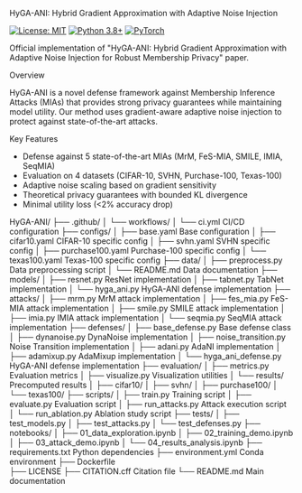  HyGA-ANI: Hybrid Gradient Approximation with Adaptive Noise Injection

[![License: MIT](https://img.shields.io/badge/License-MIT-yellow.svg)](https://opensource.org/licenses/MIT)
[![Python 3.8+](https://img.shields.io/badge/python-3.8+-blue.svg)](https://www.python.org/downloads/)
[![PyTorch](https://img.shields.io/badge/PyTorch-2.0+-red.svg)](https://pytorch.org/)

Official implementation of "HyGA-ANI: Hybrid Gradient Approximation with Adaptive Noise Injection for Robust Membership Privacy" paper.

 Overview

HyGA-ANI is a novel defense framework against Membership Inference Attacks (MIAs) that provides strong privacy guarantees while maintaining model utility. Our method uses gradient-aware adaptive noise injection to protect against state-of-the-art attacks.

 Key Features

- Defense against 5 state-of-the-art MIAs (MrM, FeS-MIA, SMILE, IMIA, SeqMIA)
- Evaluation on 4 datasets (CIFAR-10, SVHN, Purchase-100, Texas-100)
- Adaptive noise scaling based on gradient sensitivity
- Theoretical privacy guarantees with bounded KL divergence
- Minimal utility loss (<2% accuracy drop)


HyGA-ANI/
├── .github/
│   └── workflows/
│       └── ci.yml                 CI/CD configuration
├── configs/
│   ├── base.yaml                  Base configuration
│   ├── cifar10.yaml               CIFAR-10 specific config
│   ├── svhn.yaml                  SVHN specific config
│   ├── purchase100.yaml           Purchase-100 specific config
│   └── texas100.yaml              Texas-100 specific config
├── data/
│   ├── preprocess.py              Data preprocessing script
│   └── README.md                  Data documentation
├── models/
│   ├── resnet.py                  ResNet implementation
│   ├── tabnet.py                  TabNet implementation
│   └── hyga_ani.py                HyGA-ANI defense implementation
├── attacks/
│   ├── mrm.py                     MrM attack implementation
│   ├── fes_mia.py                 FeS-MIA attack implementation
│   ├── smile.py                   SMILE attack implementation
│   ├── imia.py                    IMIA attack implementation
│   └── seqmia.py                  SeqMIA attack implementation
├── defenses/
│   ├── base_defense.py            Base defense class
│   ├── dynanoise.py               DynaNoise implementation
│   ├── noise_transition.py        Noise Transition implementation
│   ├── adani.py                   AdaNI implementation
│   ├── adamixup.py                AdaMixup implementation
│   └── hyga_ani_defense.py        HyGA-ANI defense implementation
├── evaluation/
│   ├── metrics.py                 Evaluation metrics
│   ├── visualize.py               Visualization utilities
│   └── results/                   Precomputed results
│       ├── cifar10/
│       ├── svhn/
│       ├── purchase100/
│       └── texas100/
├── scripts/
│   ├── train.py                   Training script
│   ├── evaluate.py                Evaluation script
│   ├── run_attacks.py             Attack execution script
│   └── run_ablation.py            Ablation study script
├── tests/
│   ├── test_models.py
│   ├── test_attacks.py
│   └── test_defenses.py
├── notebooks/
│   ├── 01_data_exploration.ipynb
│   ├── 02_training_demo.ipynb
│   ├── 03_attack_demo.ipynb
│   └── 04_results_analysis.ipynb
├── requirements.txt               Python dependencies
├── environment.yml               Conda environment
├── Dockerfile                    
├── LICENSE
├── CITATION.cff                  Citation file
└── README.md                     Main documentation


